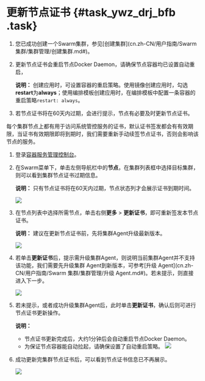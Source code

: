 # 更新节点证书 {#task_ywz_drj_bfb .task}

1.  您已成功创建一个Swarm集群，参见[创建集群](cn.zh-CN/用户指南/Swarm 集群/集群管理/创建集群.md#)。
2.  更新节点证书会重启节点Docker Daemon，请确保节点容器均已设置自动重启，

    **说明：** 创建应用时，可设置容器的重启策略。使用镜像创建应用时，勾选**restart**为**always**；使用编排模板创建应用时，在编排模板中配置一条容器的重启策略`restart: always`。

3.  若节点证书将在60天内过期，会进行提示，节点有必要及时更新节点证书。

每个集群节点上都有用于访问系统管控服务的证书，默认证书签发都会有有效期限，当证书有效期限即将到期时，我们需要重新手动续签节点证书，否则会影响该节点的服务。

1.  登录[容器服务管理控制台](https://cs.console.aliyun.com)。 
2.  在Swarm菜单下，单击左侧导航栏中的**节点**，在集群列表框中选择目标集群，则可以看到集群节点证书过期信息。 

    **说明：** 只有节点证书将在60天内过期，节点状态列才会展示证书到期时间。

    ![](http://static-aliyun-doc.oss-cn-hangzhou.aliyuncs.com/assets/img/21097/153656735311528_zh-CN.png)

3.  在节点列表中选择所需节点，单击右侧**更多** \> **更新证书**，即可重新签发本节点证书。 

    **说明：** 建议在更新节点证书前，先将集群Agent升级最新版本。

    ![](http://static-aliyun-doc.oss-cn-hangzhou.aliyuncs.com/assets/img/21097/153656735311538_zh-CN.png)

4.  若单击**更新证书**后，提示需升级集群Agent，则说明当前集群Agent并不支持该功能，我们需要先升级集群 Agent到新版本，可参考[升级 Agent](cn.zh-CN/用户指南/Swarm 集群/集群管理/升级 Agent.md#)。若未提示，则直接进入下一步。 

    ![](http://static-aliyun-doc.oss-cn-hangzhou.aliyuncs.com/assets/img/21097/153656735311540_zh-CN.png)

5.  若未提示，或者成功升级集群Agent后，此时单击**更新证书**，确认后则可进行节点证书更新操作。 

    **说明：** 

    -   节点证书更新完成后，大约1分钟后会自动重启节点Docker Daemon。
    -   为保证节点容器能自动拉起，请确保设置了自动重启策略。
    ![](http://static-aliyun-doc.oss-cn-hangzhou.aliyuncs.com/assets/img/21097/153656735411545_zh-CN.png)

6.  成功更新完集群节点证书后，可以看到节点证书信息已不再展示。 

    ![](http://static-aliyun-doc.oss-cn-hangzhou.aliyuncs.com/assets/img/21097/153656735411547_zh-CN.png)


